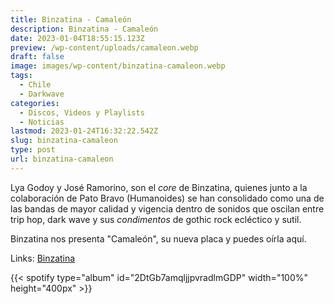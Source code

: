 ```yaml
---
title: Binzatina - Camaleón
description: Binzatina - Camaleón
date: 2023-01-04T18:55:15.123Z
preview: /wp-content/uploads/camaleon.webp
draft: false
image: images/wp-content/binzatina-camaleon.webp
tags:
  - Chile
  - Darkwave
categories:
  - Discos, Videos y Playlists
  - Noticias
lastmod: 2023-01-24T16:32:22.542Z
slug: binzatina-camaleon
type: post
url: binzatina-camaleon
---
```


Lya Godoy y José Ramorino, son el *core* de Binzatina, quienes junto a la colaboración de Pato Bravo (Humanoides) se han consolidado como una de las bandas de mayor calidad y vigencia dentro de sonidos que oscilan entre trip hop, dark wave y sus *condimentos* de gothic rock ecléctico y sutil.

Binzatina nos presenta "Camaleón", su nueva placa y puedes oírla aquí.

Links: [Binzatina](https://www.instagram.com/binzatinamusic/)

{{< spotify type="album" id="2DtGb7amqljjpvradlmGDP" width="100%" height="400px" >}}
